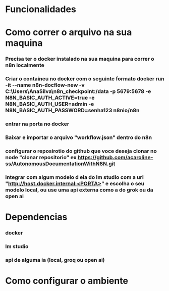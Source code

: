 
# Funcionalidades

# Como correr o arquivo na sua maquina 
### Precisa ter o docker instalado na sua maquina para correr o n8n localmente
### Criar o containeu  no docker com o seguinte formato docker run -it --name n8n-docflow-new -v C:\Users\AnaSilva\n8n_checkpoint:/data -p 5679:5678 -e N8N_BASIC_AUTH_ACTIVE=true -e N8N_BASIC_AUTH_USER=admin -e N8N_BASIC_AUTH_PASSWORD=senha123 n8nio/n8n
### entrar na porta no docker 
### Baixar e importar o arquivo "workflow.json" dentro do n8n
### configurar o reposirotio do github que voce deseja clonar no node "clonar repositorio" ex https://github.com/acaroline-ss/AutonomousDocumentationWithN8N.git
### integrar com algum modelo d eia do lm studio com a url "http://host.docker.internal:<PORTA>" e escolha o seu modelo local, ou use uma api externa como a do grok ou da open ai

# Dependencias 
### docker 
### lm studio 
### api de alguma ia (local, groq ou open ai)

# Como configurar o ambiente 

#


